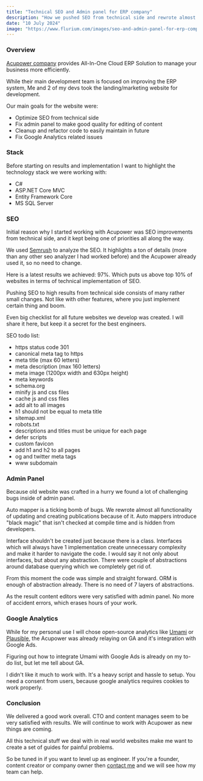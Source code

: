 ```yaml
---
title: "Technical SEO and Admin panel for ERP company"
description: "How we pushed SEO from technical side and rewrote almost whole admin panel."
date: "10 July 2024"
image: "https://www.flurium.com/images/seo-and-admin-panel-for-erp-company-og.png"
---
```


### Overview

<a href="https://acupower.co.uk/" target="_blank">Acupower company</a> provides All-In-One Cloud ERP Solution to manage your business more efficiently.

While their main development team is focused on improving the ERP system,
Me and 2 of my devs took the landing/marketing website for development.

Our main goals for the website were:

- Optimize SEO from technical side
- Fix admin panel to make good quality for editing of content
- Cleanup and refactor code to easily maintain in future
- Fix Google Analytics related issues

### Stack

Before starting on results and implementation I want to highlight the technology stack we were working with:

- C#
- ASP.NET Core MVC
- Entity Framework Core
- MS SQL Server

### SEO

Initial reason why I started working with Acupower was SEO improvements from technical side, and it kept being one of priorities all along the way.

We used <a href="https://www.semrush.com/" target="_blank">Semrush</a> to analyze the SEO. It highlights a ton of details (more than any other seo analyzer I had worked before) and the Acupower already used it, so no need to change.

Here is a latest results we achieved: 97%. Which puts us above top 10% of websites in terms of technical implementation of SEO.

<!-- ![Semrush results](./seo.jpg) -->

Pushing SEO to high results from technical side consists of many rather small changes. Not like with other features, where you just implement certain thing and boom.

Even big checklist for all future websites we develop was created. I will share it here, but keep it a secret for the best engineers.

SEO todo list:

- https status code 301
- canonical meta tag to https
- meta title (max 60 letters)
- meta description (max 160 letters)
- meta image (1200px width and 630px height)
- meta keywords
- schema.org
- minify js and css files
- cache js and css files
- add alt to all images
- h1 should not be equal to meta title
- sitemap.xml
- robots.txt
- descriptions and titles must be unique for each page
- defer scripts
- custom favicon
- add h1 and h2 to all pages
- og and twitter meta tags
- www subdomain

### Admin Panel

Because old website was crafted in a hurry we found a lot of challenging bugs inside of admin panel.

Auto mapper is a ticking bomb of bugs. We rewrote almost all functionality of updating and creating publications because of it.
Auto mappers introduce "black magic" that isn't checked at compile time and is hidden from developers.

Interface shouldn't be created just because there is a class. Interfaces which will always have 1 implementation create unnecessary complexity and make it harder to navigate the code.
I would say it not only about interfaces, but about any abstraction. There were couple of abstractions around database querying which we completely get rid of.

From this moment the code was simple and straight forward. ORM is enough of abstraction already. There is no need of 7 layers of abstractions.

As the result content editors were very satisfied with admin panel. No more of accident errors, which erases hours of your work.

### Google Analytics

While for my personal use I will chose open-source analytics like <a href="https://umami.is/" target="_blank">Umami</a> or <a href="https://plausible.io/" target="_blank">Plausible</a>, the Acupower was already relaying on GA and it's integration with Google Ads.

Figuring out how to integrate Umami with Google Ads is already on my to-do list, but let me tell about GA.

I didn't like it much to work with. It's a heavy script and hassle to setup. You need a consent from users, because google analytics requires cookies to work properly.

### Conclusion

We delivered a good work overall. CTO and content manages seem to be very satisfied with results. We will continue to work with Acupower as new things are coming.

All this technical stuff we deal with in real world websites make me want to create a set of guides for painful problems.

So be tuned in if you want to level up as engineer. If you're a founder, content creator or company owner then [contact me](/#contact) and we will see how my team can help.
